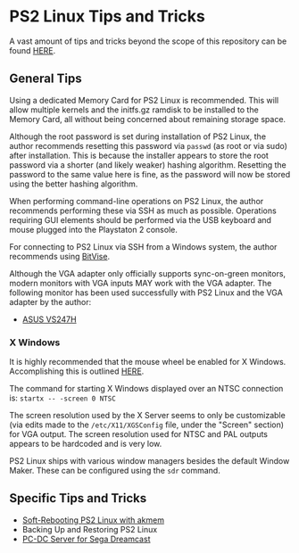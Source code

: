 # PS2 Linux Tips and Tricks

A vast amount of tips and tricks beyond the scope of this repository can be found [HERE](http://ps2linux.no-ip.info/playstation2-linux.com/faq.html).

## General Tips

Using a dedicated Memory Card for PS2 Linux is recommended. This will allow multiple kernels and the initfs.gz ramdisk to be installed to the Memory Card, all without being concerned about remaining storage space.

Although the root password is set during installation of PS2 Linux, the author recommends resetting this password via ```passwd``` (as root or via sudo) after installation. This is because the installer appears to store the root password via a shorter (and likely weaker) hashing algorithm. Resetting the password to the same value here is fine, as the password will now be stored using the better hashing algorithm.

When performing command-line operations on PS2 Linux, the author recommends performing these via SSH as much as possible. Operations requiring GUI elements should be performed via the USB keyboard and mouse plugged into the Playstaton 2 console.

For connecting to PS2 Linux via SSH from a Windows system, the author recommends using [BitVise](https://www.bitvise.com/ssh-client-download).

Although the VGA adapter only officially supports sync-on-green monitors, modern monitors with VGA inputs MAY work with the VGA adapter. The following monitor has been used successfully with PS2 Linux and the VGA adapter by the author:  
* [ASUS VS247H](https://www.asus.com/us/commercial-monitors/vs247hp/)

### X Windows

It is highly recommended that the mouse wheel be enabled for X Windows. Accomplishing this is outlined [HERE](http://ps2linux.no-ip.info/playstation2-linux.com/download/mozilla-ps2/ps2mousewheel.html).

The command for starting X Windows displayed over an NTSC connection is: ```startx -- -screen 0 NTSC```

The screen resolution used by the X Server seems to only be customizable (via edits made to the ```/etc/X11/XGSConfig``` file, under the "Screen" section) for VGA output. The screen resolution used for NTSC and PAL outputs appears to be hardcoded and is very low.

PS2 Linux ships with various window managers besides the default Window Maker. These can be configured using the ```sdr``` command.

## Specific Tips and Tricks

* [Soft-Rebooting PS2 Linux with akmem](AKMem)
* Backing Up and Restoring PS2 Linux
* [PC-DC Server for Sega Dreamcast](PC-DC&#32;Server)

